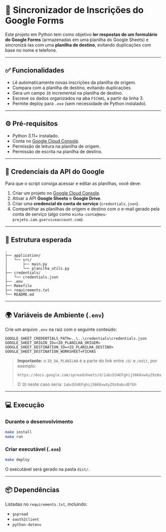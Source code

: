 # 📝 Sincronizador de Inscrições do Google Forms

Este projeto em Python tem como objetivo **ler respostas de um formulário do Google Forms** (armazenadas em uma planilha do Google Sheets) e sincronizá-las com uma **planilha de destino**, evitando duplicações com base no nome e telefone.

---

## ✅ Funcionalidades

- Lê automaticamente novas inscrições da planilha de origem.
- Compara com a planilha de destino, evitando duplicações.
- Gera um campo `ID` incremental na planilha de destino.
- Escreve os dados organizados na aba `FICHAS`, a partir da linha 3.
- Permite deploy para `.exe` (sem necessidade de Python instalado).

---

## ⚙️ Pré-requisitos

- Python 3.11+ instalado.
- Conta no [Google Cloud Console](https://console.cloud.google.com/).
- Permissão de leitura na planilha de origem.
- Permissão de escrita na planilha de destino.

---

## 🔐 Credenciais da API do Google

Para que o script consiga acessar e editar as planilhas, você deve:

1. Criar um projeto no [Google Cloud Console](https://console.cloud.google.com/).
2. Ativar a API **Google Sheets** e **Google Drive**.
3. Criar uma **credencial de conta de serviço** (`credentials.json`).
4. Compartilhar as planilhas de origem e destino com o e-mail gerado pela conta de serviço (algo como `minha-conta@meu-projeto.iam.gserviceaccount.com`).

---

## 📁 Estrutura esperada

```
.
├── application/
│   └── src/
│       ├── main.py
│       └── planilha_utils.py
├── credentials/
│   └── credentials.json
├── .env
├── Makefile
├── requirements.txt
└── README.md
```

---

## 🌍 Variáveis de Ambiente (`.env`)

Crie um arquivo `.env` na raiz com o seguinte conteúdo:

```env
GOOGLE_SHEET_CREDENTIALS_PATH=..\..\credentials\credentials.json
GOOGLE_SHEET_ORIGIN_ID=<ID_PLANILHA_ORIGEM>
GOOGLE_SHEET_DESTINATION_ID=<ID_PLANILHA_DESTINO>
GOOGLE_SHEET_DESTINATION_WORKSHEET=FICHAS
```

> **Importante:** o `ID_DA_PLANILHA` é a parte do link entre `/d/` e `/edit`, por exemplo:
>
> ```
> https://docs.google.com/spreadsheets/d/1abcD34EFghij56K8vwXyZ9z0abcdEfGh/edit#gid=0
> ```
> O `ID` neste caso seria: `1abcD34EFghij56K8vwXyZ9z0abcdEfGh`

---

## 💻 Execução

### Durante o desenvolvimento

```bash
make install
make run
```

### Criar executável (`.exe`)

```bash
make deploy
```

O executável será gerado na pasta `dist/`.

---

## 📦 Dependências

Listadas no `requirements.txt`, incluindo:
- `gspread`
- `oauth2client`
- `python-dotenv`
